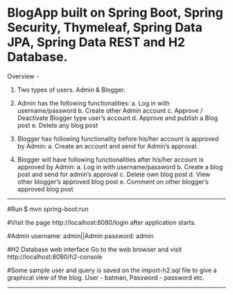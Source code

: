 # BlogApp built on Spring Boot, Spring Security, Thymeleaf, Spring Data JPA, Spring Data REST and H2 Database.

Overview - 
1. Two types of users. Admin & Blogger.
2. Admin has the following functionalities:
a. Log in with username/password
b. Create other Admin account
c. Approve / Deactivate Blogger type user’s account
d. Approve and publish a Blog post
e. Delete any blog post

3. Blogger has following functionality before his/her account is approved by Admin:
a. Create an account and send for Admin’s approval.

4. Blogger will have following functionalities after his/her account is approved by Admin:
a. Log in with username/password
b. Create a blog post and send for admin’s approval
c. Delete own blog post
d. View other blogger’s approved blog post
e. Comment on other blogger’s approved blog post

-----------------------------------------------------------

#Run $ mvn spring-boot:run

#Visit the page http://localhost:8080/login after application starts.

#Admin username: admin||Admin password: admin

#H2 Database web interface
Go to the web browser and visit http://localhost:8080/h2-console

#Some sample user and query is saved on the import-h2.sql file to give a graphical view of the blog.
User - batman, Password - password etc.

-----------------------------------------------------------
